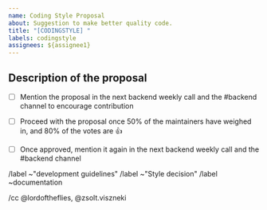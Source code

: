 ```yaml
---
name: Coding Style Proposal
about: Suggestion to make better quality code.
title: "[CODINGSTYLE] "
labels: codingstyle
assignees: ${assignee1}
---
```


## Description of the proposal

<!--
Please describe the proposal and add a link to the source (for example, http://www.betterspecs.org/).
-->

- [ ] Mention the proposal in the next backend weekly call and the #backend channel to encourage contribution
- [ ] Proceed with the proposal once 50% of the maintainers have weighed in, and 80% of the votes are :+1:
- [ ] Once approved, mention it again in the next backend weekly call and the #backend channel


/label ~"development guidelines"
/label ~"Style decision"
/label ~documentation

/cc @lordoftheflies, @zsolt.viszneki

